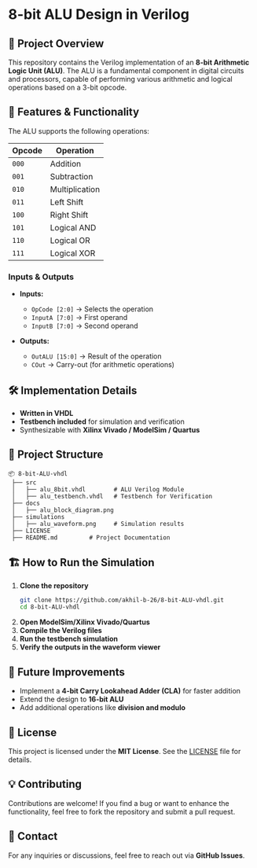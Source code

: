 # 8-bit ALU Design in Verilog

## 📌 Project Overview
This repository contains the Verilog implementation of an **8-bit Arithmetic Logic Unit (ALU)**. The ALU is a fundamental component in digital circuits and processors, capable of performing various arithmetic and logical operations based on a 3-bit opcode.

## 🚀 Features & Functionality
The ALU supports the following operations:

| Opcode  | Operation       |
|---------|---------------|
| `000`   | Addition       |
| `001`   | Subtraction    |
| `010`   | Multiplication |
| `011`   | Left Shift     |
| `100`   | Right Shift    |
| `101`   | Logical AND    |
| `110`   | Logical OR     |
| `111`   | Logical XOR    |

### **Inputs & Outputs**
- **Inputs:**  
  - `OpCode [2:0]` → Selects the operation  
  - `InputA [7:0]` → First operand  
  - `InputB [7:0]` → Second operand  

- **Outputs:**  
  - `OutALU [15:0]` → Result of the operation  
  - `COut` → Carry-out (for arithmetic operations)  

## 🛠 Implementation Details
- **Written in VHDL**
- **Testbench included** for simulation and verification
- Synthesizable with **Xilinx Vivado / ModelSim / Quartus**

## 📂 Project Structure
```
📦 8-bit-ALU-vhdl
 ├── src
 │   ├── alu_8bit.vhdl        # ALU Verilog Module
 │   ├── alu_testbench.vhdl   # Testbench for Verification
 ├── docs
 │   ├── alu_block_diagram.png
 ├── simulations
 │   ├── alu_waveform.png     # Simulation results
 ├── LICENSE
 ├── README.md         # Project Documentation
```

## 🏗 How to Run the Simulation
1. **Clone the repository**  
   ```sh
   git clone https://github.com/akhil-b-26/8-bit-ALU-vhdl.git
   cd 8-bit-ALU-vhdl
   ```
2. **Open ModelSim/Xilinx Vivado/Quartus**  
3. **Compile the Verilog files**  
4. **Run the testbench simulation**  
5. **Verify the outputs in the waveform viewer**  

## 🎯 Future Improvements
- Implement a **4-bit Carry Lookahead Adder (CLA)** for faster addition
- Extend the design to **16-bit ALU**
- Add additional operations like **division and modulo**

## 📜 License
This project is licensed under the **MIT License**. See the [LICENSE](LICENSE) file for details.

## 💡 Contributing
Contributions are welcome! If you find a bug or want to enhance the functionality, feel free to fork the repository and submit a pull request.

## 📧 Contact
For any inquiries or discussions, feel free to reach out via **GitHub Issues**.
